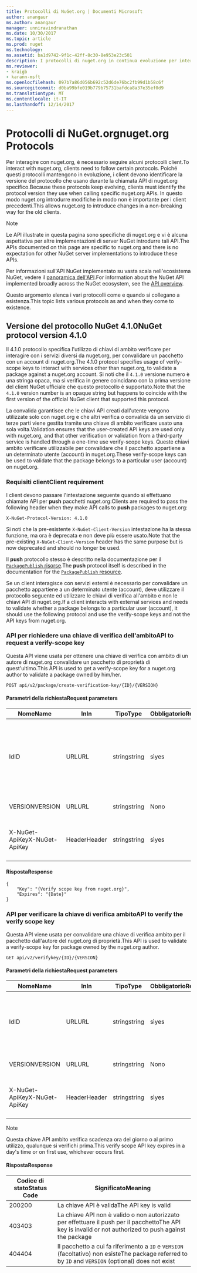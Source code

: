 ```yaml
---
title: Protocolli di NuGet.org | Documenti Microsoft
author: anangaur
ms.author: anangaur
manager: unniravindranathan
ms.date: 10/30/2017
ms.topic: article
ms.prod: nuget
ms.technology: 
ms.assetid: ba1d9742-9f1c-42ff-8c30-8e953e23c501
description: I protocolli di nuget.org in continua evoluzione per interagire con i client NuGet.
ms.reviewer:
- kraigb
- karann-msft
ms.openlocfilehash: 097b7a86d056b692c52d6de76bc2fb99d1b58c6f
ms.sourcegitcommit: d0ba99bfe019b779b75731bafdca8a37e35ef0d9
ms.translationtype: MT
ms.contentlocale: it-IT
ms.lasthandoff: 12/14/2017
---
```

# <a name="nugetorg-protocols"></a><span data-ttu-id="9af15-103">Protocolli di NuGet.org</span><span class="sxs-lookup"><span data-stu-id="9af15-103">nuget.org Protocols</span></span>

<span data-ttu-id="9af15-104">Per interagire con nuget.org, è necessario seguire alcuni protocolli client.</span><span class="sxs-lookup"><span data-stu-id="9af15-104">To interact with nuget.org, clients need to follow certain protocols.</span></span> <span data-ttu-id="9af15-105">Poiché questi protocolli mantengono in evoluzione, i client devono identificare la versione del protocollo che usano durante la chiamata API di nuget.org specifico.</span><span class="sxs-lookup"><span data-stu-id="9af15-105">Because these protocols keep evolving, clients must identify the protocol version they use when calling specific nuget.org APIs.</span></span> <span data-ttu-id="9af15-106">In questo modo nuget.org introdurre modifiche in modo non è importante per i client precedenti.</span><span class="sxs-lookup"><span data-stu-id="9af15-106">This allows nuget.org to introduce changes in a non-breaking way for the old clients.</span></span>

> [!Note]
> <span data-ttu-id="9af15-107">Le API illustrate in questa pagina sono specifiche di nuget.org e vi è alcuna aspettativa per altre implementazioni di server NuGet introdurre tali API.</span><span class="sxs-lookup"><span data-stu-id="9af15-107">The APIs documented on this page are specific to nuget.org and there is no expectation for other NuGet server implementations to introduce these APIs.</span></span> 

<span data-ttu-id="9af15-108">Per informazioni sull'API NuGet implementato su vasta scala nell'ecosistema NuGet, vedere il [panoramica dell'API](overview.md).</span><span class="sxs-lookup"><span data-stu-id="9af15-108">For information about the NuGet API implemented broadly across the NuGet ecosystem, see the [API overview](overview.md).</span></span>

<span data-ttu-id="9af15-109">Questo argomento elenca i vari protocolli come e quando si collegano a esistenza.</span><span class="sxs-lookup"><span data-stu-id="9af15-109">This topic lists various protocols as and when they come to existence.</span></span>

## <a name="nuget-protocol-version-410"></a><span data-ttu-id="9af15-110">Versione del protocollo NuGet 4.1.0</span><span class="sxs-lookup"><span data-stu-id="9af15-110">NuGet protocol version 4.1.0</span></span>

<span data-ttu-id="9af15-111">Il 4.1.0 protocollo specifica l'utilizzo di chiavi di ambito verificare per interagire con i servizi diversi da nuget.org, per convalidare un pacchetto con un account di nuget.org.</span><span class="sxs-lookup"><span data-stu-id="9af15-111">The 4.1.0 protocol specifies usage of verify-scope keys to interact with services other than nuget.org, to validate a package against a nuget.org account.</span></span> <span data-ttu-id="9af15-112">Si noti che il `4.1.0` versione numero è una stringa opaca, ma si verifica in genere coincidano con la prima versione del client NuGet ufficiale che questo protocollo è supportato.</span><span class="sxs-lookup"><span data-stu-id="9af15-112">Note that the `4.1.0` version number is an opaque string but happens to coincide with the first version of the official NuGet client that supported this protocol.</span></span>

<span data-ttu-id="9af15-113">La convalida garantisce che le chiavi API creati dall'utente vengono utilizzate solo con nuget.org e che altri verifica o convalida da un servizio di terze parti viene gestita tramite una chiave di ambito verificare usato una sola volta.</span><span class="sxs-lookup"><span data-stu-id="9af15-113">Validation ensures that the user-created API keys are used only with nuget.org, and that other verification or validation from a third-party service is handled through a one-time use verify-scope keys.</span></span> <span data-ttu-id="9af15-114">Queste chiavi ambito verificare utilizzabile per convalidare che il pacchetto appartiene a un determinato utente (account) in nuget.org.</span><span class="sxs-lookup"><span data-stu-id="9af15-114">These verify-scope keys can be used to validate that the package belongs to a particular user (account) on nuget.org.</span></span>

### <a name="client-requirement"></a><span data-ttu-id="9af15-115">Requisiti client</span><span class="sxs-lookup"><span data-stu-id="9af15-115">Client requirement</span></span>

<span data-ttu-id="9af15-116">I client devono passare l'intestazione seguente quando si effettuano chiamate API per **push** pacchetti nuget.org:</span><span class="sxs-lookup"><span data-stu-id="9af15-116">Clients are required to pass the following header when they make API calls to **push** packages to nuget.org:</span></span>

```
X-NuGet-Protocol-Version: 4.1.0
```

<span data-ttu-id="9af15-117">Si noti che la pre-esistente `X-NuGet-Client-Version` intestazione ha la stessa funzione, ma ora è deprecata e non deve più essere usato.</span><span class="sxs-lookup"><span data-stu-id="9af15-117">Note that the pre-existing `X-NuGet-Client-Version` header has the same purpose but is now deprecated and should no longer be used.</span></span>

<span data-ttu-id="9af15-118">Il **push** protocollo stesso è descritto nella documentazione per il [ `PackagePublish` risorse](package-publish-resource.md).</span><span class="sxs-lookup"><span data-stu-id="9af15-118">The **push** protocol itself is described in the documentation for the [`PackagePublish` resource](package-publish-resource.md).</span></span>

<span data-ttu-id="9af15-119">Se un client interagisce con servizi esterni è necessario per convalidare un pacchetto appartiene a un determinato utente (account), deve utilizzare il protocollo seguente ed utilizzare le chiavi di verifica all'ambito e non le chiavi API di nuget.org.</span><span class="sxs-lookup"><span data-stu-id="9af15-119">If a client interacts with external services and needs to validate whether a package belongs to a particular user (account), it should use the following protocol and use the verify-scope keys and not the API keys from nuget.org.</span></span>

### <a name="api-to-request-a-verify-scope-key"></a><span data-ttu-id="9af15-120">API per richiedere una chiave di verifica dell'ambito</span><span class="sxs-lookup"><span data-stu-id="9af15-120">API to request a verify-scope key</span></span>

<span data-ttu-id="9af15-121">Questa API viene usata per ottenere una chiave di verifica con ambito di un autore di nuget.org convalidare un pacchetto di proprietà di quest'ultimo.</span><span class="sxs-lookup"><span data-stu-id="9af15-121">This API is used to get a verify-scope key for a nuget.org author to validate a package owned by him/her.</span></span>

```
POST api/v2/package/create-verification-key/{ID}/{VERSION}
```

#### <a name="request-parameters"></a><span data-ttu-id="9af15-122">Parametri della richiesta</span><span class="sxs-lookup"><span data-stu-id="9af15-122">Request parameters</span></span>

<span data-ttu-id="9af15-123">Nome</span><span class="sxs-lookup"><span data-stu-id="9af15-123">Name</span></span>           | <span data-ttu-id="9af15-124">In</span><span class="sxs-lookup"><span data-stu-id="9af15-124">In</span></span>     | <span data-ttu-id="9af15-125">Tipo</span><span class="sxs-lookup"><span data-stu-id="9af15-125">Type</span></span>   | <span data-ttu-id="9af15-126">Obbligatorio</span><span class="sxs-lookup"><span data-stu-id="9af15-126">Required</span></span> | <span data-ttu-id="9af15-127">Note</span><span class="sxs-lookup"><span data-stu-id="9af15-127">Notes</span></span>
-------------- | ------ | ------ | -------- | -----
<span data-ttu-id="9af15-128">Id</span><span class="sxs-lookup"><span data-stu-id="9af15-128">ID</span></span>             | <span data-ttu-id="9af15-129">URL</span><span class="sxs-lookup"><span data-stu-id="9af15-129">URL</span></span>    | <span data-ttu-id="9af15-130">string</span><span class="sxs-lookup"><span data-stu-id="9af15-130">string</span></span> | <span data-ttu-id="9af15-131">sì</span><span class="sxs-lookup"><span data-stu-id="9af15-131">yes</span></span>      | <span data-ttu-id="9af15-132">Identidier il pacchetto per il quale viene richiesta la chiave di verifica ambito</span><span class="sxs-lookup"><span data-stu-id="9af15-132">The package identidier for which the verify scope key is requested</span></span>
<span data-ttu-id="9af15-133">VERSION</span><span class="sxs-lookup"><span data-stu-id="9af15-133">VERSION</span></span>        | <span data-ttu-id="9af15-134">URL</span><span class="sxs-lookup"><span data-stu-id="9af15-134">URL</span></span>    | <span data-ttu-id="9af15-135">string</span><span class="sxs-lookup"><span data-stu-id="9af15-135">string</span></span> | <span data-ttu-id="9af15-136">No</span><span class="sxs-lookup"><span data-stu-id="9af15-136">no</span></span>       | <span data-ttu-id="9af15-137">La versione del pacchetto</span><span class="sxs-lookup"><span data-stu-id="9af15-137">The package version</span></span>
<span data-ttu-id="9af15-138">X-NuGet-ApiKey</span><span class="sxs-lookup"><span data-stu-id="9af15-138">X-NuGet-ApiKey</span></span> | <span data-ttu-id="9af15-139">Header</span><span class="sxs-lookup"><span data-stu-id="9af15-139">Header</span></span> | <span data-ttu-id="9af15-140">string</span><span class="sxs-lookup"><span data-stu-id="9af15-140">string</span></span> | <span data-ttu-id="9af15-141">sì</span><span class="sxs-lookup"><span data-stu-id="9af15-141">yes</span></span>      | <span data-ttu-id="9af15-142">Ad esempio, `X-NuGet-ApiKey: {USER_API_KEY}`.</span><span class="sxs-lookup"><span data-stu-id="9af15-142">For example, `X-NuGet-ApiKey: {USER_API_KEY}`</span></span>

#### <a name="response"></a><span data-ttu-id="9af15-143">Risposta</span><span class="sxs-lookup"><span data-stu-id="9af15-143">Response</span></span>

```
{
    "Key": "{Verify scope key from nuget.org}",
    "Expires": "{Date}"
}
```

### <a name="api-to-verify-the-verify-scope-key"></a><span data-ttu-id="9af15-144">API per verificare la chiave di verifica ambito</span><span class="sxs-lookup"><span data-stu-id="9af15-144">API to verify the verify scope key</span></span>

<span data-ttu-id="9af15-145">Questa API viene usata per convalidare una chiave di verifica ambito per il pacchetto dall'autore del nuget.org di proprietà.</span><span class="sxs-lookup"><span data-stu-id="9af15-145">This API is used to validate a verify-scope key for package owned by the nuget.org author.</span></span>

```
GET api/v2/verifykey/{ID}/{VERSION}
```

#### <a name="request-parameters"></a><span data-ttu-id="9af15-146">Parametri della richiesta</span><span class="sxs-lookup"><span data-stu-id="9af15-146">Request parameters</span></span>

<span data-ttu-id="9af15-147">Nome</span><span class="sxs-lookup"><span data-stu-id="9af15-147">Name</span></span>           | <span data-ttu-id="9af15-148">In</span><span class="sxs-lookup"><span data-stu-id="9af15-148">In</span></span>     | <span data-ttu-id="9af15-149">Tipo</span><span class="sxs-lookup"><span data-stu-id="9af15-149">Type</span></span>   | <span data-ttu-id="9af15-150">Obbligatorio</span><span class="sxs-lookup"><span data-stu-id="9af15-150">Required</span></span> | <span data-ttu-id="9af15-151">Note</span><span class="sxs-lookup"><span data-stu-id="9af15-151">Notes</span></span>
-------------  | ------ | ------ | -------- | -----
<span data-ttu-id="9af15-152">Id</span><span class="sxs-lookup"><span data-stu-id="9af15-152">ID</span></span>             | <span data-ttu-id="9af15-153">URL</span><span class="sxs-lookup"><span data-stu-id="9af15-153">URL</span></span>    | <span data-ttu-id="9af15-154">string</span><span class="sxs-lookup"><span data-stu-id="9af15-154">string</span></span> | <span data-ttu-id="9af15-155">sì</span><span class="sxs-lookup"><span data-stu-id="9af15-155">yes</span></span>      | <span data-ttu-id="9af15-156">L'identificatore del pacchetto per il quale viene richiesta la chiave di verifica ambito</span><span class="sxs-lookup"><span data-stu-id="9af15-156">The package identifier for which the verify scope key is requested</span></span>
<span data-ttu-id="9af15-157">VERSION</span><span class="sxs-lookup"><span data-stu-id="9af15-157">VERSION</span></span>        | <span data-ttu-id="9af15-158">URL</span><span class="sxs-lookup"><span data-stu-id="9af15-158">URL</span></span>    | <span data-ttu-id="9af15-159">string</span><span class="sxs-lookup"><span data-stu-id="9af15-159">string</span></span> | <span data-ttu-id="9af15-160">No</span><span class="sxs-lookup"><span data-stu-id="9af15-160">no</span></span>       | <span data-ttu-id="9af15-161">La versione del pacchetto</span><span class="sxs-lookup"><span data-stu-id="9af15-161">The package version</span></span>
<span data-ttu-id="9af15-162">X-NuGet-ApiKey</span><span class="sxs-lookup"><span data-stu-id="9af15-162">X-NuGet-ApiKey</span></span> | <span data-ttu-id="9af15-163">Header</span><span class="sxs-lookup"><span data-stu-id="9af15-163">Header</span></span> | <span data-ttu-id="9af15-164">string</span><span class="sxs-lookup"><span data-stu-id="9af15-164">string</span></span> | <span data-ttu-id="9af15-165">sì</span><span class="sxs-lookup"><span data-stu-id="9af15-165">yes</span></span>      | <span data-ttu-id="9af15-166">Ad esempio, `X-NuGet-ApiKey: {VERIFY_SCOPE_KEY}`.</span><span class="sxs-lookup"><span data-stu-id="9af15-166">For example, `X-NuGet-ApiKey: {VERIFY_SCOPE_KEY}`</span></span>

> [!Note]
> <span data-ttu-id="9af15-167">Questa chiave API ambito verifica scadenza ora del giorno o al primo utilizzo, qualunque si verifichi prima.</span><span class="sxs-lookup"><span data-stu-id="9af15-167">This verify scope API key expires in a day's time or on first use, whichever occurs first.</span></span>

#### <a name="response"></a><span data-ttu-id="9af15-168">Risposta</span><span class="sxs-lookup"><span data-stu-id="9af15-168">Response</span></span>

<span data-ttu-id="9af15-169">Codice di stato</span><span class="sxs-lookup"><span data-stu-id="9af15-169">Status Code</span></span> | <span data-ttu-id="9af15-170">Significato</span><span class="sxs-lookup"><span data-stu-id="9af15-170">Meaning</span></span>
----------- | -------
<span data-ttu-id="9af15-171">200</span><span class="sxs-lookup"><span data-stu-id="9af15-171">200</span></span>         | <span data-ttu-id="9af15-172">La chiave API è valida</span><span class="sxs-lookup"><span data-stu-id="9af15-172">The API key is valid</span></span>
<span data-ttu-id="9af15-173">403</span><span class="sxs-lookup"><span data-stu-id="9af15-173">403</span></span>         | <span data-ttu-id="9af15-174">La chiave API non è valido o non autorizzato per effettuare il push per il pacchetto</span><span class="sxs-lookup"><span data-stu-id="9af15-174">The API key is invalid or not authorized to push against the package</span></span>
<span data-ttu-id="9af15-175">404</span><span class="sxs-lookup"><span data-stu-id="9af15-175">404</span></span>         | <span data-ttu-id="9af15-176">Il pacchetto a cui fa riferimento a `ID` e `VERSION` (facoltativo) non esiste</span><span class="sxs-lookup"><span data-stu-id="9af15-176">The package referred to by `ID` and `VERSION` (optional) does not exist</span></span>
